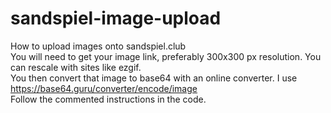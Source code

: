 # sandspiel-image-upload
How to upload images onto sandspiel.club <br>
You will need to get your image link, preferably 300x300 px resolution. You can rescale with sites like ezgif.<br>
You then convert that image to base64 with an online converter. I use https://base64.guru/converter/encode/image<br>
Follow the commented instructions in the code.
